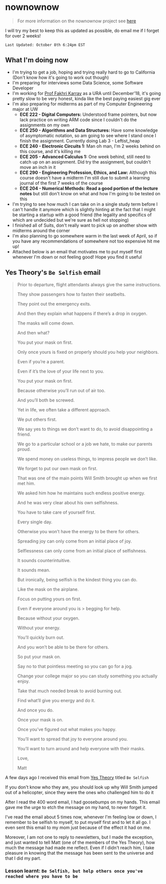 # nownownow

> For more information on the nownownow project see [here](https://nownownow.com/about)

I will try my best to keep this as updated as possible, do email me if I forget for over 2 weeks!

`Last Updated: October 8th 6:24pm EST`

## What I'm doing now
- I'm trying to get a job, hoping and trying really hard to go to California
(Don't know how it's going to work out though)
- I'm preparing for interviews some Data Science, some Software Developer
- I'm working for [Prof Fakhri Karray](https://uwaterloo.ca/electrical-computer-engineering/about/people/karray) as a URA until December'18, it's going pretty slow to be very honest, kinda like the best paying easiest gig ever
- I'm also preparing for midterms as part of my Computer Engineering major at UW
    - **ECE 222 - Digital Computers:** Understood frame pointers, but now lack practice on writing ARM code since I couldn't do the assignments on my own
    - **ECE 250 - Algorithms and Data Structures:** Have some knowledge of asymptomatic notation, so am going to see where I stand once I finish the assignment. Currently doing Lab 3 - Leftist_heap
    - **ECE 240 - Electronic Circuits 1:** Man oh man, I'm 2 weeks behind on this course, and it's killing me
    - **ECE 205 - Advanced Calculus 1:** One week behind, still need to catch up on an assignment. Did try the assignment, but couldn't move an inch in it
    - **ECE 290 - Engineering Profession, Ethics, and Law:** Although this course doesn't have a midterm I'm still due to submit a learning journal of the first 7 weeks of the course
    - **ECE 204 - Numerical Methods:** __Read a good portion of the lecture notes__ but still don't know on what and how I'm going to be tested on this
- I'm trying to see how much I can take on in a single study term before I can't handle it anymore which is slightly hinting at the fact that I might be starting a startup with a good friend (the legality and specifics of which are undecided but we're sure as hell not stopping)
- I finished all of Suits, don't really want to pick up on another show with midterms around the corner
- I'm also planning to go somewhere warm in the last week of April, so if you have any recommendations of somewhere not too expensive hit me up!
- Attached below is an email that motivates me to put myself first whenever I'm down or not feeling good! Hope you find it useful

## Yes Theory's  `Be Selfish`  email
>Prior to departure, flight attendants always give the same instructions.
>
> They show passengers how to fasten their seatbelts.
>
> They point out the emergency exits.
>
> And then they explain what happens if there’s a drop in oxygen.
>
> The masks will come down.
>
> And then what?
>
> You put your mask on first.
>
> Only once yours is fixed on properly should you help your neighbors.
>
> Even if you’re a parent.
>
> Even if it’s the love of your life next to you.
>
> You put your mask on first.
>
> Because otherwise you’ll run out of air too.
>
> And you’ll both be screwed.
>
> Yet in life, we often take a different approach.
>
> We put others first.
>
> We say yes to things we don’t want to do, to avoid disappointing a friend.
>
> We go to a particular school or a job we hate, to make our parents proud.
>
> We spend money on useless things, to impress people we don’t like.
>
> We forget to put our own mask on first.
>
> That was one of the main points Will Smith brought up when we first met him.
>
> We asked him how he maintains such endless positive energy.
>
> And he was very clear about his own selfishness.
>
> You have to take care of yourself first.
>
> Every single day.
>
> Otherwise you won’t have the energy to be there for others.
>
> Spreading joy can only come from an initial place of joy.
>
> Selflessness can only come from an initial place of selfishness.
>
> It sounds counterintuitive.
>
> It sounds mean.
>
> But ironically, being selfish is the kindest thing you can do.
>
> Like the mask on the airplane.
>
> Focus on putting yours on first.
>
> Even if everyone around you is > begging for help.
>
> Because without your oxygen.
>
> Without your energy.
>
> You’ll quickly burn out.
>
> And you won’t be able to be there for others.
>
> So put your mask on.
>
> Say no to that pointless meeting so you can go for a jog.
>
> Change your college major so you can study something you actually enjoy.
>
> Take that much needed break to avoid burning out.
>
> Find what’ll give you energy and do it.
>
> And once you do.
>
> Once your mask is on.
>
> Once you’ve figured out what makes you happy.
>
> You’ll want to spread that joy to everyone around you.
>
> You’ll want to turn around and help everyone with their masks.
>
>
> Love,
>
> Matt

A few days ago I received this email from [Yes Theory](https://yestheory.com/) titled `Be Selfish`

If you don't know who they are, you should look up why Will Smith jumped out of a helicopter, since they were the ones who challenged him to do it

After I read the 400 word email, I had goosebumps on my hands. This email gave me the urge to etch the message on my hand, to never forget it.

I've read the email about 5 times now, whenever I'm feeling low or down, I remember to be selfish to myself, to put myself first and to let it all go. I even sent this email to my mom just because of the effect it had on me.

Moreover, I am not one to reply to newsletters, but I made the exception, and just wanted to tell Matt (one of the members of the Yes Theory), how much the message had made me reflect. Even if I didn't reach him, I take pleasure in knowing that the message has been sent to the universe and that I did my part.

### Lesson learnt: `Be Selfish, but help others once you've reached where you have to be`
